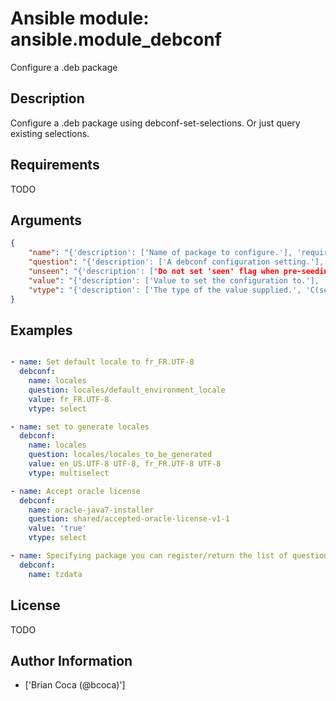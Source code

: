 # Ansible module: ansible.module_debconf


Configure a .deb package

## Description

Configure a .deb package using debconf-set-selections. Or just query existing selections.

## Requirements

TODO

## Arguments

``` json
{
    "name": "{'description': ['Name of package to configure.'], 'required': True, 'aliases': ['pkg']}",
    "question": "{'description': ['A debconf configuration setting.'], 'aliases': ['selection', 'setting']}",
    "unseen": "{'description': ["Do not set 'seen' flag when pre-seeding."], 'type': 'bool', 'default': False}",
    "value": "{'description': ['Value to set the configuration to.'], 'aliases': ['answer']}",
    "vtype": "{'description': ['The type of the value supplied.', 'C(seen) was added in 2.2.'], 'choices': ['boolean', 'error', 'multiselect', 'note', 'password', 'seen', 'select', 'string', 'text', 'title', 'text']}",
}
```

## Examples


``` yaml

- name: Set default locale to fr_FR.UTF-8
  debconf:
    name: locales
    question: locales/default_environment_locale
    value: fr_FR.UTF-8
    vtype: select

- name: set to generate locales
  debconf:
    name: locales
    question: locales/locales_to_be_generated
    value: en_US.UTF-8 UTF-8, fr_FR.UTF-8 UTF-8
    vtype: multiselect

- name: Accept oracle license
  debconf:
    name: oracle-java7-installer
    question: shared/accepted-oracle-license-v1-1
    value: 'true'
    vtype: select

- name: Specifying package you can register/return the list of questions and current values
  debconf:
    name: tzdata

```

## License

TODO

## Author Information
  - ['Brian Coca (@bcoca)']
